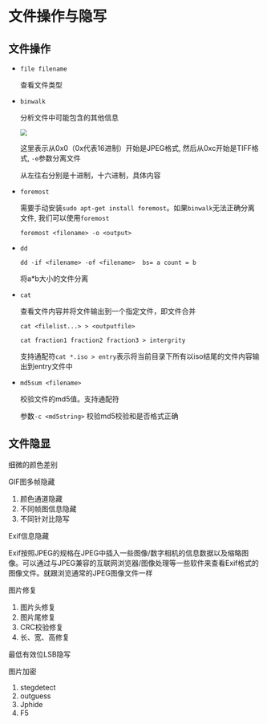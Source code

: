 # 文件操作与隐写

## 文件操作

- `file filename`

  查看文件类型

- `binwalk`

  分析文件中可能包含的其他信息

  <img src="..\..\imgs\_CTF\Snipaste_2020-09-03_22-37-18.png" style="zoom:80%;" />

  这里表示从0x0（0x代表16进制）开始是JPEG格式, 然后从0xc开始是TIFF格式, `-e`参数分离文件

  从左往右分别是十进制，十六进制，具体内容

- `foremost`

  需要手动安装`sudo apt-get install foremost`。如果`binwalk`无法正确分离文件, 我们可以使用`foremost`

  `foremost <filename> -o <output>`

- `dd`

  `dd -if <filename> -of <filename>  bs= a count = b`

  将a*b大小的文件分离

- `cat` 

  查看文件内容并将文件输出到一个指定文件，即文件合并

  `cat <filelist...> > <outputfile>`

  ```
  cat fraction1 fraction2 fraction3 > intergrity
  ```

  支持通配符`cat *.iso > entry`表示将当前目录下所有以iso结尾的文件内容输出到entry文件中

- `md5sum <filename>`

  校验文件的md5值。支持通配符

  参数`-c <md5string>` 校验md5校验和是否格式正确

## 文件隐显

细微的颜色差别

GIF图多帧隐藏

1. 颜色通道隐藏
2. 不同帧图信息隐藏
3. 不同针对比隐写

Exif信息隐藏

Exif按照JPEG的规格在JPEG中插入一些图像/数字相机的信息数据以及缩略图像。可以通过与JPEG兼容的互联网浏览器/图像处理等一些软件来查看Exif格式的图像文件。就跟浏览通常的JPEG图像文件一样

图片修复

1. 图片头修复
2. 图片尾修复
3. CRC校验修复
4. 长、宽、高修复

最低有效位LSB隐写

图片加密

1. stegdetect
2. outguess
3. Jphide
4. F5
